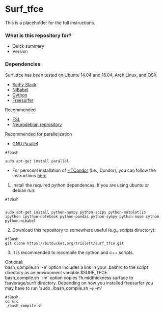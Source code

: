 # Surf_tfce #

This is a placeholder for the full instructions.

### What is this repository for? ###

* Quick summary
* Version

### Dependencies ###

Surf_tfce has been tested on Ubuntu 14.04 and 16.04, Arch Linux, and OSX

* [SciPy Stack](https://www.scipy.org/install.html)
* [NiBabel](http://nipy.org/nibabel/installation.html#installation)
* [Cython](http://cython.org)
* [Freesurfer](https://surfer.nmr.mgh.harvard.edu/fswiki)

Recommended

* [FSL](http://fsl.fmrib.ox.ac.uk/fsl/fslwiki)
* [Neurodebian reprository](http://neuro.debian.net/)

Recommended for parallelization

* [GNU Parallel](http://www.gnu.org/software/parallel/)

```
#!bash

sudo apt-get install parallel
```

* For personal installation of [HTCondor](https://research.cs.wisc.edu/htcondor/) (i.e., Condor), you can follow the instructions [here](http://neuro.debian.net/blog/2012/2012-03-09_parallelize_fsl_with_condor.html)

1) Install the required python dependences. If you are using ubuntu or debian run:
```
#!Bash


sudo apt-get install python-numpy python-scipy python-matplotlib ipython ipython-notebook python-pandas python-sympy python-nose cython python-nibabel
```
2) Download this repository to somewhere useful (e.g., scripts directory):

```
#!Bash
git clone https://bitbucket.org/trislett/surf_tfce.git
```
3) It is recommended to recompile the cython and c++ scripts. 

Optional:    
bash_compile.sh '-e' option includes a link in your .bashrc to the script directory as an environment variable $SURF_TFCE.   
bash_compile.sh '-m' option copies ?h.midthickness surface to fsaverage/surf/ directory. Depending on how you installed freesurfer you may have to run 'sudo ./bash_compile.sh -e -m'    

```
#!Bash
cd src
./bash_compile.sh
```